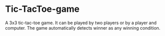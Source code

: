 # Tic-TacToe-game
A 3x3 tic-tac-toe game. 
It can be played by two players or by a player and computer.
The game automatically detects winner as any winning condition.

